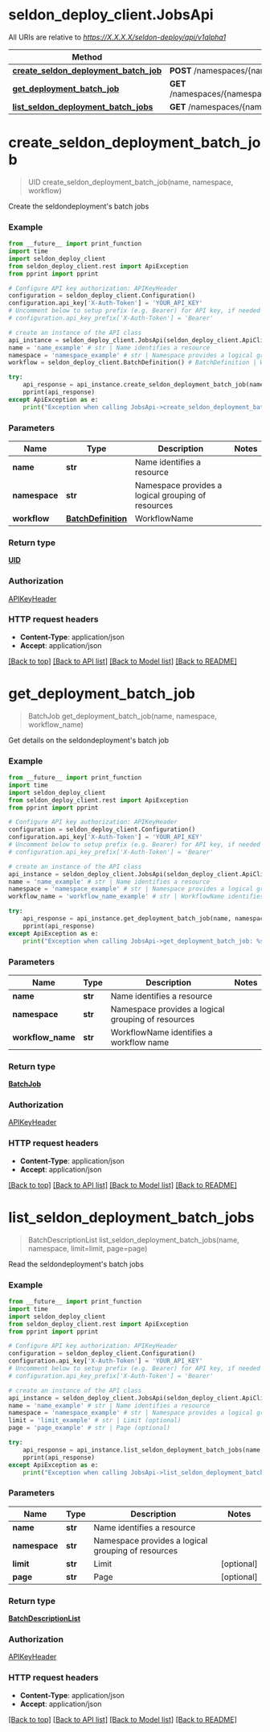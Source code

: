 # seldon_deploy_client.JobsApi

All URIs are relative to *https://X.X.X.X/seldon-deploy/api/v1alpha1*

Method | HTTP request | Description
------------- | ------------- | -------------
[**create_seldon_deployment_batch_job**](JobsApi.md#create_seldon_deployment_batch_job) | **POST** /namespaces/{namespace}/seldondeployments/{name}/batchjobs | 
[**get_deployment_batch_job**](JobsApi.md#get_deployment_batch_job) | **GET** /namespaces/{namespace}/seldondeployments/{name}/batchjobs/{workflowName} | 
[**list_seldon_deployment_batch_jobs**](JobsApi.md#list_seldon_deployment_batch_jobs) | **GET** /namespaces/{namespace}/seldondeployments/{name}/batchjobs | 


# **create_seldon_deployment_batch_job**
> UID create_seldon_deployment_batch_job(name, namespace, workflow)



Create the seldondeployment's batch jobs

### Example
```python
from __future__ import print_function
import time
import seldon_deploy_client
from seldon_deploy_client.rest import ApiException
from pprint import pprint

# Configure API key authorization: APIKeyHeader
configuration = seldon_deploy_client.Configuration()
configuration.api_key['X-Auth-Token'] = 'YOUR_API_KEY'
# Uncomment below to setup prefix (e.g. Bearer) for API key, if needed
# configuration.api_key_prefix['X-Auth-Token'] = 'Bearer'

# create an instance of the API class
api_instance = seldon_deploy_client.JobsApi(seldon_deploy_client.ApiClient(configuration))
name = 'name_example' # str | Name identifies a resource
namespace = 'namespace_example' # str | Namespace provides a logical grouping of resources
workflow = seldon_deploy_client.BatchDefinition() # BatchDefinition | WorkflowName

try:
    api_response = api_instance.create_seldon_deployment_batch_job(name, namespace, workflow)
    pprint(api_response)
except ApiException as e:
    print("Exception when calling JobsApi->create_seldon_deployment_batch_job: %s\n" % e)
```

### Parameters

Name | Type | Description  | Notes
------------- | ------------- | ------------- | -------------
 **name** | **str**| Name identifies a resource | 
 **namespace** | **str**| Namespace provides a logical grouping of resources | 
 **workflow** | [**BatchDefinition**](BatchDefinition.md)| WorkflowName | 

### Return type

[**UID**](UID.md)

### Authorization

[APIKeyHeader](../README.md#APIKeyHeader)

### HTTP request headers

 - **Content-Type**: application/json
 - **Accept**: application/json

[[Back to top]](#) [[Back to API list]](../README.md#documentation-for-api-endpoints) [[Back to Model list]](../README.md#documentation-for-models) [[Back to README]](../README.md)

# **get_deployment_batch_job**
> BatchJob get_deployment_batch_job(name, namespace, workflow_name)



Get details on the seldondeployment's batch job

### Example
```python
from __future__ import print_function
import time
import seldon_deploy_client
from seldon_deploy_client.rest import ApiException
from pprint import pprint

# Configure API key authorization: APIKeyHeader
configuration = seldon_deploy_client.Configuration()
configuration.api_key['X-Auth-Token'] = 'YOUR_API_KEY'
# Uncomment below to setup prefix (e.g. Bearer) for API key, if needed
# configuration.api_key_prefix['X-Auth-Token'] = 'Bearer'

# create an instance of the API class
api_instance = seldon_deploy_client.JobsApi(seldon_deploy_client.ApiClient(configuration))
name = 'name_example' # str | Name identifies a resource
namespace = 'namespace_example' # str | Namespace provides a logical grouping of resources
workflow_name = 'workflow_name_example' # str | WorkflowName identifies a workflow name

try:
    api_response = api_instance.get_deployment_batch_job(name, namespace, workflow_name)
    pprint(api_response)
except ApiException as e:
    print("Exception when calling JobsApi->get_deployment_batch_job: %s\n" % e)
```

### Parameters

Name | Type | Description  | Notes
------------- | ------------- | ------------- | -------------
 **name** | **str**| Name identifies a resource | 
 **namespace** | **str**| Namespace provides a logical grouping of resources | 
 **workflow_name** | **str**| WorkflowName identifies a workflow name | 

### Return type

[**BatchJob**](BatchJob.md)

### Authorization

[APIKeyHeader](../README.md#APIKeyHeader)

### HTTP request headers

 - **Content-Type**: application/json
 - **Accept**: application/json

[[Back to top]](#) [[Back to API list]](../README.md#documentation-for-api-endpoints) [[Back to Model list]](../README.md#documentation-for-models) [[Back to README]](../README.md)

# **list_seldon_deployment_batch_jobs**
> BatchDescriptionList list_seldon_deployment_batch_jobs(name, namespace, limit=limit, page=page)



Read the seldondeployment's batch jobs

### Example
```python
from __future__ import print_function
import time
import seldon_deploy_client
from seldon_deploy_client.rest import ApiException
from pprint import pprint

# Configure API key authorization: APIKeyHeader
configuration = seldon_deploy_client.Configuration()
configuration.api_key['X-Auth-Token'] = 'YOUR_API_KEY'
# Uncomment below to setup prefix (e.g. Bearer) for API key, if needed
# configuration.api_key_prefix['X-Auth-Token'] = 'Bearer'

# create an instance of the API class
api_instance = seldon_deploy_client.JobsApi(seldon_deploy_client.ApiClient(configuration))
name = 'name_example' # str | Name identifies a resource
namespace = 'namespace_example' # str | Namespace provides a logical grouping of resources
limit = 'limit_example' # str | Limit (optional)
page = 'page_example' # str | Page (optional)

try:
    api_response = api_instance.list_seldon_deployment_batch_jobs(name, namespace, limit=limit, page=page)
    pprint(api_response)
except ApiException as e:
    print("Exception when calling JobsApi->list_seldon_deployment_batch_jobs: %s\n" % e)
```

### Parameters

Name | Type | Description  | Notes
------------- | ------------- | ------------- | -------------
 **name** | **str**| Name identifies a resource | 
 **namespace** | **str**| Namespace provides a logical grouping of resources | 
 **limit** | **str**| Limit | [optional] 
 **page** | **str**| Page | [optional] 

### Return type

[**BatchDescriptionList**](BatchDescriptionList.md)

### Authorization

[APIKeyHeader](../README.md#APIKeyHeader)

### HTTP request headers

 - **Content-Type**: application/json
 - **Accept**: application/json

[[Back to top]](#) [[Back to API list]](../README.md#documentation-for-api-endpoints) [[Back to Model list]](../README.md#documentation-for-models) [[Back to README]](../README.md)

